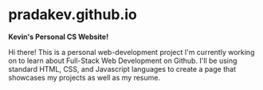 # pradakev.github.io
**Kevin's Personal CS Website!**

Hi there! This is a personal web-development project I'm currently working on to learn about Full-Stack Web Development on Github. I'll be using standard HTML, CSS, and Javascript languages to create a page that showcases my projects as well as my resume.


